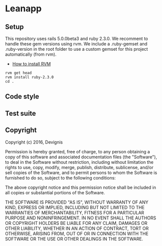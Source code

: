 # Leanapp

## Setup

This repository uses rails 5.0.0beta3 and ruby 2.3.0.
We recomment to handle these gem versions using rvm. We include a .ruby-gemset and .ruby-version in the root folder to use a custom gemset for this project automatically (from rvm).

- [How to install RVM](https://rvm.io/rvm/install)

```
rvm get head
rvm install ruby-2.3.0
cd .
```

## Code style


## Test suite


## Copyright
Copyright (c) 2016, Devignis

Permission is hereby granted, free of charge, to any person obtaining a copy of this software and associated documentation files (the "Software"), to deal in the Software without restriction, including without limitation the rights to use, copy, modify, merge, publish, distribute, sublicense, and/or sell copies of the Software, and to permit persons to whom the Software is furnished to do so, subject to the following conditions:

The above copyright notice and this permission notice shall be included in all copies or substantial portions of the Software.

THE SOFTWARE IS PROVIDED "AS IS", WITHOUT WARRANTY OF ANY KIND, EXPRESS OR IMPLIED, INCLUDING BUT NOT LIMITED TO THE WARRANTIES OF MERCHANTABILITY, FITNESS FOR A PARTICULAR PURPOSE AND NONINFRINGEMENT. IN NO EVENT SHALL THE AUTHORS OR COPYRIGHT HOLDERS BE LIABLE FOR ANY CLAIM, DAMAGES OR OTHER LIABILITY, WHETHER IN AN ACTION OF CONTRACT, TORT OR OTHERWISE, ARISING FROM, OUT OF OR IN CONNECTION WITH THE SOFTWARE OR THE USE OR OTHER DEALINGS IN THE SOFTWARE.